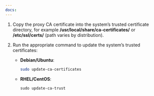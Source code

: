 ```yaml
---
docs:
---
```


1. Copy the proxy CA certificate into the system’s trusted certificate directory, for example **/usr/local/share/ca-certificates/** or **/etc/ssl/certs/** (path varies by distribution).
1. Run the appropriate command to update the system’s trusted certificates:

    - **Debian/Ubuntu**:

       ```bash
       sudo update-ca-certificates
       ``` 

    - **RHEL/CentOS**:

        ```shell
        sudo update-ca-trust
        ```
